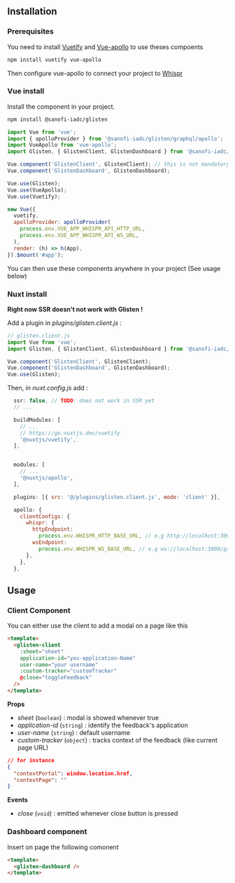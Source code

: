 ## Installation

### Prerequisites

You need to install [Vuetify](https://github.com/vuetifyjs/vuetify) and [Vue-apollo](https://github.com/vuejs/vue-apollo) to use theses compoents

```sh
npm install vuetify vue-apollo
```

Then configure vue-apollo to connect your project to [Whispr](https://github.com/Sanofi-IADC/whispr)

### Vue install

Install the component in your project.

```sh
npm install @sanofi-iadc/glisten
```

```javascript
import Vue from 'vue';
import { apolloProvider } from '@sanofi-iadc/glisten/graphql/apollo';
import VueApollo from 'vue-apollo';
import Glisten, { GlistenClient, GlistenDashboard } from '@sanofi-iadc/glisten';

Vue.component('GlistenClient', GlistenClient); // this is not mandatory if you need to use only one component
Vue.component('GlistenDashboard', GlistenDashboard);

Vue.use(Glisten);
Vue.use(VueApollo);
Vue.use(Vuetify);

new Vue({
  vuetify,
  apolloProvider: apolloProvider(
    process.env.VUE_APP_WHISPR_API_HTTP_URL,
    process.env.VUE_APP_WHISPR_API_WS_URL,
  ),
  render: (h) => h(App),
}).$mount('#app');
```

You can then use these components anywhere in your project (See usage below)

### Nuxt install

**Right now SSR doesn't not work with Glisten !**

Add a plugin in _plugins/glisten.client.js_ :

```javascript
// glisten.client.js
import Vue from 'vue';
import Glisten, { GlistenClient, GlistenDashboard } from '@sanofi-iadc/glisten';

Vue.component('GlistenClient', GlistenClient);
Vue.component('GlistenDashboard', GlistenDashboard);
Vue.use(Glisten);
```

Then, in _nuxt.config.js_ add :

```javascript
  ssr: false, // TODO: does not work in SSR yet
  // ...

  buildModules: [
    // ...
    // https://go.nuxtjs.dev/vuetify
    '@nuxtjs/vuetify',
  ],


  modules: [
    // ...
    '@nuxtjs/apollo',
  ],

  plugins: [{ src: '@/plugins/glisten.client.js', mode: 'client' }],

  apollo: {
    clientConfigs: {
      whispr: {
        httpEndpoint:
          process.env.WHISPR_HTTP_BASE_URL, // e.g http://localhost:3000/graphql
        wsEndpoint:
          process.env.WHISPR_WS_BASE_URL, // e.g ws://localhost:3000/graphql
      },
    },
  },
```

## Usage

### Client Component

You can either use the client to add a modal on a page like this

```html
<template>
  <glisten-client
    :sheet="sheet"
    application-id="you-application-Name"
    user-name="your username"
    :custom-tracker="customTracker"
    @close="toggleFeedback"
  />
</template>
```

**Props**

- _sheet_ (`boolean`) : modal is showed whenever true
- _application-id_ (`string`) : identify the feedback's application
- _user-name_ (`string`) : default username
- _custom-tracker_ (`object`) : tracks context of the feedback (like current page URL)

```json
// for instance
{
  "contextPortal": window.location.href,
  "contextPage": ""
}
```

**Events**

- _close_ (`void`) : emitted whenever close button is pressed

### Dashboard component

Insert on page the following comonent

```html
<template>
  <glisten-dashboard />
</template>
```
